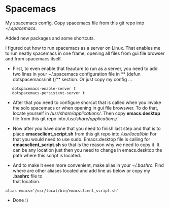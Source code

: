 # Spacemacs

My spacemacs config. Copy spacemacs file from this git repo into *~/.spacemacs*.

Added new packages and some shortcuts.

I figured out how to run spacemacs as a server on Linux. That enables me to run neatly spacemacs in one frame, opening all files from gui file browser and from 
spacemacs itself.

- First, to even enable that feauture to run as a server, you need to add two lines in your ~/.spacemacs configuration file in **
(defun dotspacemacs/init ()** section. Or just copy my config ...
```
   dotspacemacs-enable-server t
   dotspacemacs-persistent-server t
```

- After that you need to configure shorcut that is called when you invoke the solo spacemacs or when opening in gui file browswer. To do that, locate yourself in
*/usr/share/applications/*. Then copy **emacs.desktop** file from this git repo into */usr/share/applications/*.

- Now after you have done that you need to finish last step and that is to place **emacsclient_script.sh** from this git repo into */usr/local/bin*
  For that you would need to use sudo. Emacs.desktop file is calling for **emacsclient_script.sh** so that is the reason why we need to copy it. It can be any 
  location just then you need to change in emacs.desktop the path where this script is located.
  
- And to make it even more convenient, make alias in your *~/.bashrc*. Find where are other aliases located and add line as below or copy my **.bashrc** file to \
that location.
```
alias emacs='/usr/local/bin/emacsclient_script.sh'
```
- Done :)


